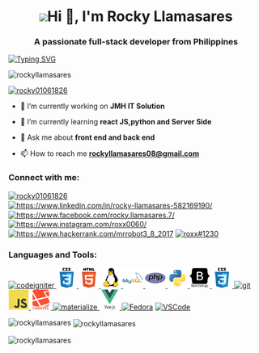 

<h1 align="center"><img src="https://emojis.slackmojis.com/emojis/images/1531849430/4246/blob-sunglasses.gif?1531849430" width="30"/>Hi 👋, I'm Rocky Llamasares</h1>
<h3 align="center">A passionate full-stack developer from Philippines</h3>

[![Typing SVG](https://readme-typing-svg.herokuapp.com?size=26&duration=4998&color=0AD437&width=405&height=58&lines=I'm+Rocky+Llamasares;Software+Developer;Information+Security;Full-Stack+Developer)](https://git.io/typing-svg)

<p align="left"> <img src="https://komarev.com/ghpvc/?username=rockyllamasares&label=Profile%20views&color=0e75b6&style=flat" alt="rockyllamasares" /> </p>


<p align="left"> <a href="https://twitter.com/rocky01061826" target="blank"><img src="https://img.shields.io/twitter/follow/rocky01061826?logo=twitter&style=for-the-badge" alt="rocky01061826" /></a> </p>

- 🔭 I’m currently working on **JMH IT Solution**

- 🌱 I’m currently learning **react JS,python and Server Side**

- 💬 Ask me about **front end and back end**

- 📫 How to reach me **rockyllamasares08@gmail.com**

<h3 align="left">Connect with me:</h3>
<p align="left">
<a href="https://twitter.com/rocky01061826" target="blank"><img align="center" src="https://raw.githubusercontent.com/rahuldkjain/github-profile-readme-generator/master/src/images/icons/Social/twitter.svg" alt="rocky01061826" height="30" width="40" /></a>
<a href="https://linkedin.com/in/https://www.linkedin.com/in/rocky-llamasares-582169190/" target="blank"><img align="center" src="https://raw.githubusercontent.com/rahuldkjain/github-profile-readme-generator/master/src/images/icons/Social/linked-in-alt.svg" alt="https://www.linkedin.com/in/rocky-llamasares-582169190/" height="30" width="40" /></a>
<a href="https://fb.com/https://www.facebook.com/rocky.llamasares.7/" target="blank"><img align="center" src="https://raw.githubusercontent.com/rahuldkjain/github-profile-readme-generator/master/src/images/icons/Social/facebook.svg" alt="https://www.facebook.com/rocky.llamasares.7/" height="30" width="40" /></a>
<a href="https://instagram.com/https://www.instagram.com/roxx0060/" target="blank"><img align="center" src="https://raw.githubusercontent.com/rahuldkjain/github-profile-readme-generator/master/src/images/icons/Social/instagram.svg" alt="https://www.instagram.com/roxx0060/" height="30" width="40" /></a>
<a href="https://www.hackerrank.com/https://www.hackerrank.com/mrrobot3_8_2017" target="blank"><img align="center" src="https://raw.githubusercontent.com/rahuldkjain/github-profile-readme-generator/master/src/images/icons/Social/hackerrank.svg" alt="https://www.hackerrank.com/mrrobot3_8_2017" height="30" width="40" /></a>
<a href="https://discord.gg/roxx#1230" target="blank"><img align="center" src="https://raw.githubusercontent.com/rahuldkjain/github-profile-readme-generator/master/src/images/icons/Social/discord.svg" alt="roxx#1230" height="30" width="40" /></a>
</p>

<h3 align="left">Languages and Tools:</h3>
<p align="left"> 
<a href="https://codeigniter.com" target="_blank" rel="noreferrer"> <img src="https://cdn.worldvectorlogo.com/logos/codeigniter.svg" alt="codeigniter" width="40" height="40"/> </a> 
<a href="https://www.w3schools.com/css/" target="_blank" rel="noreferrer"> <img src="https://raw.githubusercontent.com/devicons/devicon/master/icons/css3/css3-original-wordmark.svg" alt="css3" width="40" height="40"/> </a> 
<a href="https://www.w3.org/html/" target="_blank" rel="noreferrer"> <img src="https://raw.githubusercontent.com/devicons/devicon/master/icons/html5/html5-original-wordmark.svg" alt="html5" width="40" height="40"/> </a> 
<a href="https://www.linux.org/" target="_blank" rel="noreferrer"> <img src="https://raw.githubusercontent.com/devicons/devicon/master/icons/linux/linux-original.svg" alt="linux" width="40" height="40"/> </a> 
<a href="https://www.mysql.com/" target="_blank" rel="noreferrer"> <img src="https://raw.githubusercontent.com/devicons/devicon/master/icons/mysql/mysql-original-wordmark.svg" alt="mysql" width="40" height="40"/> </a> 
<a href="https://www.php.net" target="_blank" rel="noreferrer"> <img src="https://raw.githubusercontent.com/devicons/devicon/master/icons/php/php-original.svg" alt="php" width="40" height="40"/> </a> 
<a href="https://www.python.org" target="_blank" rel="noreferrer"> <img src="https://raw.githubusercontent.com/devicons/devicon/master/icons/python/python-original.svg" alt="python" width="40" height="40"/> </a> 
<a href="https://getbootstrap.com" target="_blank" rel="noreferrer"> <img src="https://raw.githubusercontent.com/devicons/devicon/master/icons/bootstrap/bootstrap-plain-wordmark.svg" alt="bootstrap" width="40" height="40"/> </a>
<a href="https://www.w3schools.com/css/" target="_blank" rel="noreferrer"> <img src="https://raw.githubusercontent.com/devicons/devicon/master/icons/css3/css3-original-wordmark.svg" alt="css3" width="40" height="40"/> </a> 
<a href="https://git-scm.com/" target="_blank" rel="noreferrer"> <img src="https://www.vectorlogo.zone/logos/git-scm/git-scm-icon.svg" alt="git" width="40" height="40"/> </a>
<a href="https://developer.mozilla.org/en-US/docs/Web/JavaScript" target="_blank" rel="noreferrer"> <img src="https://raw.githubusercontent.com/devicons/devicon/master/icons/javascript/javascript-original.svg" alt="javascript" width="40" height="40"/> </a> 
<a href="https://laravel.com/" target="_blank" rel="noreferrer"> <img src="https://raw.githubusercontent.com/devicons/devicon/master/icons/laravel/laravel-plain-wordmark.svg" alt="laravel" width="40" height="40"/> </a>
<a href="https://materializecss.com/" target="_blank" rel="noreferrer"> <img src="https://raw.githubusercontent.com/prplx/svg-logos/5585531d45d294869c4eaab4d7cf2e9c167710a9/svg/materialize.svg" alt="materialize" width="40" height="40"/> </a> 
<a href="https://vuejs.org/" target="_blank" rel="noreferrer"><img src="https://raw.githubusercontent.com/devicons/devicon/master/icons/vuejs/vuejs-original-wordmark.svg" alt="vuejs" width="40" height="40"/>
</a>
<a href="https://fedoraproject.org" target="_blank" rel="noreferrer"><img src="https://external-content.duckduckgo.com/iu/?u=https%3A%2F%2Fcdn0.iconfinder.com%2Fdata%2Ficons%2Fflat-round-system%2F512%2Ffedora-1024.png&f=1&nofb=1&ipt=cb5e326a5767ec1c36989cfd0bdc06fd5c56a149b7121ee2d35979514628557c&ipo=images" alt="Fedora" width="40" height="40"/></a>
<a href="https://code.visualstudio.com/" target="_blank" rel="noreferrer">
  <img src="https://external-content.duckduckgo.com/iu/?u=https%3A%2F%2Fvectorified.com%2Fimages%2Fvscode-icon-14.png&f=1&nofb=1&ipt=604a90aa1347d9fa9f5985ea6a3abf67298d4760330865b3b17833abf92f1c8c&ipo=images" alt="VSCode" width="40" height="40"/>
</a>



</p>

<p><img align="left" src="https://github-readme-stats.vercel.app/api/top-langs?username=rockyllamasares&show_icons=true&locale=en&layout=compact" alt="rockyllamasares" /></p>

<p>&nbsp;<img align="center" src="https://github-readme-stats.vercel.app/api?username=rockyllamasares&show_icons=true&locale=en" alt="rockyllamasares" /></p>

<p><img align="center" src="https://github-readme-streak-stats.herokuapp.com/?user=rockyllamasares&" alt="rockyllamasares" /></p>



